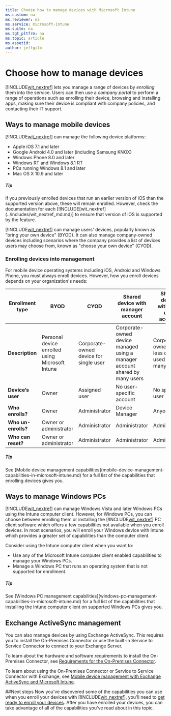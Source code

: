 ```yaml
---
title: Choose how to manage devices with Microsoft Intune
ms.custom: na
ms.reviewer: na
ms.service: microsoft-intune
ms.suite: na
ms.tgt_pltfrm: na
ms.topic: article
ms.assetid:
author: jeffgilb
---
```

# Choose how to manage devices
[!INCLUDE[wit_nextref](../includes/wit_nextref_md.md)] lets you manage a range of devices by *enrolling* them into the service. Users can then use a *company portal* to perform a range of operations such as enrolling their device, browsing and installing apps, making sure their device is compliant with company policies, and contacting their IT support.

## Ways to manage mobile devices
[!INCLUDE[wit_nextref](../includes/wit_nextref_md.md)] can manage the following device platforms:

- Apple iOS 7.1 and later
- Google Android 4.0 and later (including Samsung KNOX)
- Windows Phone 8.0 and later
- Windows RT and Windows 8.1 RT
- PCs running Windows 8.1 and later
- Mac OS X 10.9 and later

<div class="alert alert-tip">
  <h5><span class="icon-tip"></span> Tip</h5>
  <p>If you previously enrolled devices that run an earlier version of iOS than the supported version above, these will remain enrolled. However, check the documentation for each [!INCLUDE[wit_nextref](../includes/wit_nextref_md.md)] to ensure that version of iOS is supported by the feature.</p>
</div>

[!INCLUDE[wit_nextref](../includes/wit_nextref_md.md)] can manage users' devices, popularly known as "bring your own device" (BYOD). It can also manage company-owned devices including scenarios where the company provides a list of devices users may choose from, known as "choose your own device" (CYOD).

### Enrolling devices into management
For mobile device operating systems including iOS, Android and Windows Phone, you must always enroll devices. However, how you enroll devices depends on your organization's needs:

|Enrollment type|BYOD|CYOD|Shared device with manager account|Shared device without a user account|
|-------------------|--------|--------|--------------------------------------|----------------------------------------|
|**Description**|Personal device enrolled using Microsoft Intune|Corporate-owned device for single user|Corporate-owned device managed using a manager account shared by many users|Corporate-owned user-less device used by many users.|
|**Device’s user**|Owner|Assigned user|No user-specific account|No specific user|
|**Who enrolls?**|Owner|Administrator|Device Manager|Anyone|
|**Who un-enrolls?**|Owner or administrator|Administrator|Administrator|Administrator|
|**Who can reset?**|Owner or administrator|Administrator|Administrator|Administrator|

<div class="alert alert-tip">
  <h5><span class="icon-tip"></span> Tip</h5>
  <p>See [Mobile device management capabilities](mobile-device-management-capabilities-in-microsoft-intune.md) for a full list of the capabilities that enrolling devices gives you.</p>
</div>



## Ways to manage Windows PCs
[!INCLUDE[wit_nextref](../includes/wit_nextref_md.md)] can manage Windows Vista and later Windows PCs using the Intune computer client. However, for Windows PCs, you can choose between enrolling them or installing the [!INCLUDE[wit_nextref](../includes/wit_nextref_md.md)] PC client software which offers a few capabilities not available when you enroll devices. In most scenarios, you will enroll your Windows device with Intune which provides a greater set of capabilities than the computer client.

Consider using the Intune computer client when you want to:
<ul>
<li>Use any of the Microsoft Intune computer client enabled capabilities to manage your Windows PCs.</li>
<li>Manage a Windows PC that runs an operating system that is not supported for enrollment.</li>
</ul>

<div class="alert alert-tip">
  <h5><span class="icon-tip"></span> Tip</h5>
  <p>See [Windows PC management capabilities](windows-pc-management-capabilities-in-microsoft-intune.md) for a full list of the capabilities that installing the Intune computer client on supported Windows PCs gives you.</p>
</div>

## Exchange ActiveSync management
You can also manage devices by using Exchange ActiveSync. This requires you to install the On-Premises Connector or use the built-in Service to Service Connector to connect to your Exchange Server.

To learn about the hardware and software requirements to install the On-Premises Connector, see [Requirements for the On-Premises Connector](/Intune/network-infrastructure-requirements-for-microsoft-intune.md).

To learn about using the On-Premises Connector or Service to Service Connector with Exchange, see [Mobile device management with Exchange ActiveSync and Microsoft Intune](/Intune/get-started/mobile-device-management-with-exchange-activesync-and-microsoft-intune.md).



##Next steps
Now you've discovered some of the capabilities you can use when you enroll your devices with [!INCLUDE[wit_nextref](../includes/wit_nextref_md.md)], you'll need to [get ready to enroll your devices](/Intune/get-started/get-ready-to-enroll-devices-in-microsoft-intune.md). After you have enrolled your devices, you can take advantage of all of the capabilities you've read about in this topic. <!--lindavr: There's a logical flaw in our "get to know/get started" content. You can take the path in this topic or you can take the path in the What to know before your get started topic. And they don't cover the same ground. -->
